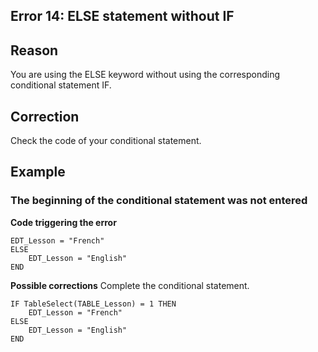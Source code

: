 
## Error 14: ELSE statement without IF
			



<a name="NOTE1"></a>
<a name="NOTE1_1"></a>


## Reason
<a name="reason_ELTTEXTE000082"></a>
You are using the ELSE keyword without using the corresponding conditional statement IF.

<a name="NOTE2"></a>
<a name="NOTE2_1"></a>


## Correction
<a name="correction_ELTTEXTE000106"></a>
Check the code of your conditional statement.

<a name="NOTE3"></a>
<a name="NOTE3_1"></a>


## Example
<a name="example_ELTTEXTE000130"></a>


### The beginning of the conditional statement was not entered
<a name="the_beginning_the_conditional_statement_was_not_entered_ELTPARAGRAPHE000025"></a>

**Code triggering the error**


```wl
EDT_Lesson = "French"
ELSE
	EDT_Lesson = "English"
END
```


**Possible corrections**
Complete the conditional statement.


```wl
IF TableSelect(TABLE_Lesson) = 1 THEN
	EDT_Lesson = "French"
ELSE
	EDT_Lesson = "English"
END
```



